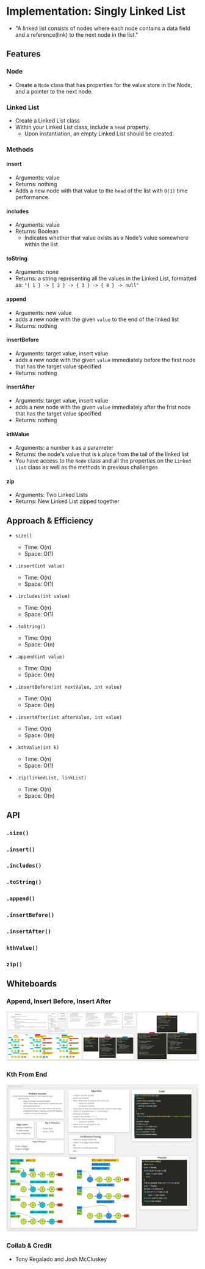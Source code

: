# Implementation: Singly Linked List

- "A linked list consists of nodes where each node contains a data field and a reference(link) to the next node in the list."

## Features

### Node

- Create a `Node` class that has properties for the value store in the Node, and a pointer to the next node.

### Linked List

- Create a Linked List class
- Within your Linked List class, include a `head` property.
  - Upon instantiation, an empty Linked List should be created.

### Methods

#### insert

- Arguments: value
- Returns: nothing
- Adds a new node with that value to the `head` of the list with `O(1)` time performance.

#### includes

- Arguments: value
- Returns: Boolean
  - Indicates whether that value exists as a Node’s value somewhere within the list.

#### toString

- Arguments: none
- Returns: a string representing all the values in the Linked List, formatted as: `"{ 1 } -> { 2 } -> { 3 } -> { 4 } -> null"`

#### append

- Arguments: new value
- adds a new node with the given `value` to the end of the linked list
- Returns: nothing

#### insertBefore

- Arguments: target value, insert value
- adds a new node with the given `value` immediately before the first node that has the target value specified
- Returns: nothing

#### insertAfter

- Arguments: target value, insert value
- adds a new node with the given `value` immediately after the frist node that has the target value specified
- Returns: nothing

#### kthValue

- Arguments: a number `k` as a parameter
- Returns: the node's value that is `k` place from the tail of the linked list
- You have access to the `Node` class and all the properties on the `Linked List` class as well as the methods in previous challenges

#### zip

- Arguments: Two Linked Lists
- Returns: New Linked List zipped together


## Approach & Efficiency

- `size()`
  - Time: O(n)
  - Space: O(1)

- `.insert(int value)`
  - Time: O(n)
  - Space: O(1)

- `.includes(int value)`
  - Time: O(n)
  - Space: O(1)

- `.toString()`
  - Time: O(n)
  - Space: O(n)

- `.append(int value)`
  - Time: O(n)
  - Space: O(n)

- `.insertBefore(int nextValue, int value)`
  - Time: O(n)
  - Space: O(n)

- `.insertAfter(int afterValue, int value)`
  - Time: O(n)
  - Space: O(n)

- `.kthValue(int k)`
  - Time: O(n)
  - Space: O(1)

- `.zip(linkedList, linkList)`
  - Time: O(n)
  - Space: O(n)

## API

### `.size()`

### `.insert()`

### `.includes()`

### `.toString()`

### `.append()`

### `.insertBefore()`

### `.insertAfter()`

### `kthValue()`

### `zip()`

## Whiteboards

### Append, Insert Before, Insert After

![WhiteBoard](../../assets/linkedListAppendBeforeAfter.PNG)

### Kth From End

![WhiteBoard](../../assets/kthValueFromEnd.PNG)


### Collab & Credit

- Tony Regalado and Josh McCluskey



